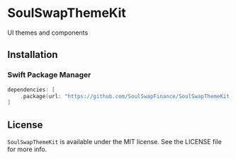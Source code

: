 # SoulSwapThemeKit
UI themes and components

## Installation

### Swift Package Manager

```swift
dependencies: [
    .package(url: "https://github.com/SoulSwapFinance/SoulSwapThemeKit.git", .upToNextMajor(from: "1.0.0"))
]
```

## License

`SoulSwapThemeKit` is available under the MIT license. See the LICENSE file for more info.

